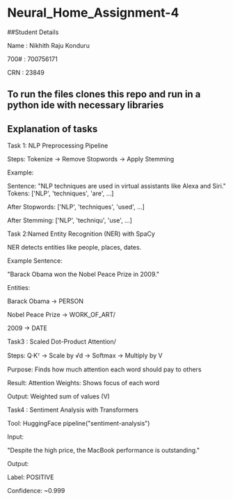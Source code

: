 # Neural_Home_Assignment-4

##Student Details

Name : Nikhith Raju Konduru

700# : 700756171

CRN  : 23849

## To run the files clones this repo and run in a python ide with necessary libraries

## Explanation of tasks

Task 1: NLP Preprocessing Pipeline

Steps: Tokenize → Remove Stopwords → Apply Stemming

Example:

Sentence: "NLP techniques are used in virtual assistants like Alexa and Siri."
Tokens: ['NLP', 'techniques', 'are', ...]

After Stopwords: ['NLP', 'techniques', 'used', ...]

After Stemming: ['NLP', 'techniqu', 'use', ...]

Task 2:Named Entity Recognition (NER) with SpaCy

NER detects entities like people, places, dates.

Example Sentence:

"Barack Obama won the Nobel Peace Prize in 2009."

Entities:

Barack Obama → PERSON

Nobel Peace Prize → WORK_OF_ART/

2009 → DATE

Task3 : Scaled Dot-Product Attention/

Steps: Q·Kᵀ → Scale by √d → Softmax → Multiply by V

Purpose: Finds how much attention each word should pay to others

Result:
Attention Weights: Shows focus of each word

Output: Weighted sum of values (V)

Task4 : Sentiment Analysis with Transformers

Tool: HuggingFace pipeline("sentiment-analysis")

Input:

"Despite the high price, the MacBook performance is outstanding."

Output:

Label: POSITIVE

Confidence: ~0.999

